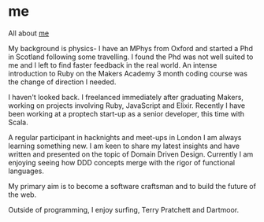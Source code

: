 # me
All about [me](crowdhailer.me)

My background is physics- I have an MPhys from Oxford and started a Phd in Scotland following some travelling. I found the Phd was not well suited to me and I left to find faster feedback in the real world. An intense introduction to Ruby on the Makers Academy 3 month coding course was the change of direction I needed.

I haven't looked back. I freelanced immediately after graduating Makers, working on projects involving Ruby, JavaScript and Elixir. Recently I have been working at a proptech start-up as a senior developer, this time with Scala.

A regular participant in hacknights and meet-ups in London I am always learning something new. I am keen to share my latest insights and have written and presented on the topic of Domain Driven Design. Currently I am enjoying seeing how DDD concepts merge with the rigor of functional languages.

My primary aim is to become a software craftsman and to build the future of the web.

Outside of programming, I enjoy surfing, Terry Pratchett and Dartmoor.
